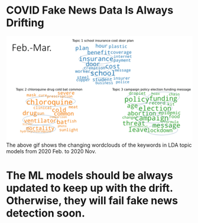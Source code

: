 # COVID Fake News Data Is Always Drifting
![Alt Text](https://github.com/jiayi42/minimal/blob/master/assets/img/2_11.gif)
The above gif shows the changing wordclouds of the keywords in LDA topic models from 2020 Feb. to 2020 Nov.

# The ML models should be always updated to keep up with the drift. Otherwise, they will fail fake news detection soon. 
